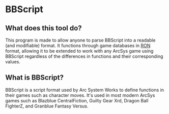 # BBScript

## What does this tool do?
This program is made to allow anyone to parse BBScript into a readable (and modifiable) format. It functions through game databases in [RON](https://github.com/ron-rs/ron) format, allowing it to be extended to work with any ArcSys game using BBScript regardless of the differences in functions and their corresponding values.

## What is BBScript?
BBScript is a script format used by Arc System Works to define functions in their games such as character moves. It's used in most modern ArcSys games such as Blazblue CentralFiction, Guilty Gear Xrd, Dragon Ball FighterZ, and Granblue Fantasy Versus.